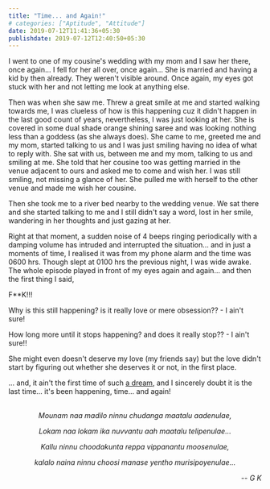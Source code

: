 ```yaml
---
title: "Time... and Again!"
# categories: ["Aptitude", "Attitude"]
date: 2019-07-12T11:41:36+05:30
publishdate: 2019-07-12T12:40:50+05:30
---
```


I went to one of my cousine's wedding with my mom and I saw her there, once again... I fell for her all over, once again... She is married and having a kid by then already. They weren't visible around. Once again, my eyes got stuck with her and not letting me look at anything else. 

Then was when she saw me. Threw a great smile at me and started walking towards me, I was clueless of how is this happening cuz it didn't happen in the last good count of years, nevertheless, I was just looking at her. She is covered in some dual shade orange shining saree and was looking nothing less than a goddess (as she always does). She came to me, greeted me and my mom, started talking to us and I was just smiling having no idea of what to reply with. She sat with us, between me and my mom, talking to us and smiling at me. She told that her cousine too was getting married in the venue adjacent to ours and asked me to come and wish her. I was still smiling, not missing a glance of her. She pulled me with herself to the other venue and made me wish her cousine.

Then she took me to a river bed nearby to the wedding venue. We sat there and she started talking to me and I still didn't say a word, lost in her smile, wandering in her thoughts and just gazing at her.

Right at that moment, a sudden noise of 4 beeps ringing periodically with a damping volume has intruded and interrupted the situation... and in just a moments of time, I realised it was from my phone alarm and the time was 0600 hrs. Though slept at 0100 hrs the previous night, I was wide awake. The whole episode played in front of my eyes again and again... and then the first thing I said, 

F**K!!!

Why is this still happening? is it really love or mere obsession?? - I ain't sure!

How long more until it stops happening? and does it really stop?? - I ain't sure!!

She might even doesn't deserve my love (my friends say) but the love didn't start by figuring out whether she deserves it or not, in the first place.

... and, it ain't the first time of such [a dream](http://gauthamswritings.blogspot.com/2011/11/it-was-again-dream.html), and I sincerely doubt it is the last time... it's been happening, time... and again!

<br>
<center>
<i>
Mounam naa madilo ninnu chudanga maatalu aadenulae,

Lokam naa lokam ika nuvvantu aah maatalu telipenulae...

Kallu ninnu choodakunta reppa vippanantu moosenulae,

kalalo naina ninnu choosi manase yentho murisipoyenulae...

<p style="text-align:right;">-- G K</p>
</i>
</center>
